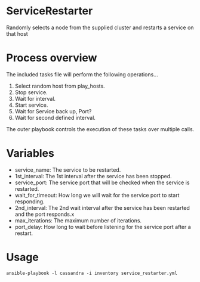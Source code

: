 # ServiceRestarter
Randomly selects a node from the supplied cluster and restarts a service on that host

# Process overview

The included tasks file will perform the following operations...

1. Select random host from play_hosts.
2. Stop service.
3. Wait for interval.
4. Start service.
5. Wait for Service back up, Port?
6. Wait for second defined interval.

The outer playbook controls the execution of these tasks over multiple calls.

# Variables

* service_name: The service to be restarted.
* 1st_interval: The 1st interval after the service has been stopped.
* service_port: The service port that will be checked when the service is restarted.
* wait_for_timeout: How long we will wait for the service port to start responding.
* 2nd_interval: The 2nd wait interval after the service has been restarted and the port responds.x
* max_iterations: The maximum number of iterations.
* port_delay: How long to wait before listening for the service port after a restart.

# Usage

```
ansible-playbook -l cassandra -i inventory service_restarter.yml
```
